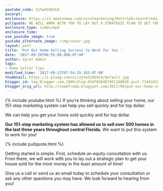 ```yaml
---
youtube_code: 2yYw41ObXCA
excerpt:
enclosure: https://s3.amazonaws.com/vyralmarketing/Matt+%26+Jenn+Freda/Video/2017/September/Orlando+Real+Estate+Agent-+Put+Our+Home-Selling+Success+to+Work+for+You.mp4
pullquote: WE WILL WORK WITH YOU TO LAY OUT A STRATEGIC PLAN TO GET YOUR HOUSE SOLD.
enclosure_type: video/mp4
enclosure_time:
use_youtube_image: true
youtube_alternate_image: /img/cover.jpg
layout: post
title: 'Put Our Home-Selling Success to Work for You '
date: '2017-09-20T08:55:00.000-07:00'
author: Vyral Admin
tags:
- Home Seller Tips
modified_time: '2017-09-22T07:54:35.563-07:00'
thumbnail: https://i.ytimg.com/vi/2yYw41ObXCA/default.jpg
blogger_id: tag:blogger.com,1999:blog-4547626487451168026.post-7144181003824515853
blogger_orig_url: http://teamfreda.blogspot.com/2017/09/put-our-home-selling-success-to-work.html
---
```

{% include youtube.html %}
If you’re thinking about selling your home, our 151-step marketing system can help you sell quickly and for top dollar.

We can help you get your home sold quickly and for top dollar.

**Our 151-step marketing system has allowed us to sell over 500 homes in the last three years throughout central Florida.** We want to put this system to work for you!

{% include pullquote.html %}

Getting started is simple. First, schedule an equity consultation with us. From there, we will work with you to lay out a strategic plan to get your house sold for the most money in the least amount of time!

Give us a call or send us an email today to schedule your consultation or ask any other questions you may have. We look forward to hearing from you!

